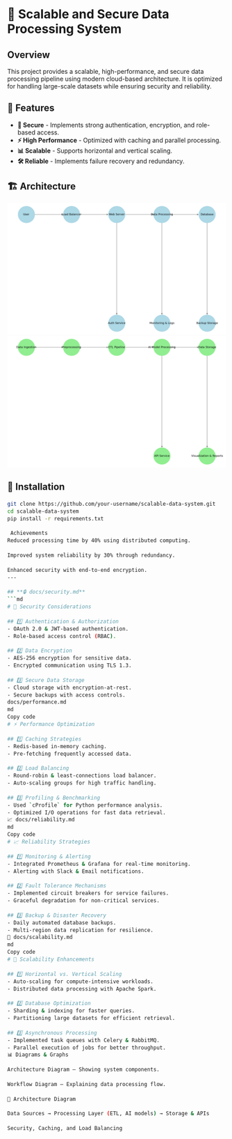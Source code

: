 # 🚀 Scalable and Secure Data Processing System  

## Overview  
This project provides a scalable, high-performance, and secure data processing pipeline using modern cloud-based architecture. It is optimized for handling large-scale datasets while ensuring security and reliability.  

## 🌟 Features  
- **🔐 Secure** - Implements strong authentication, encryption, and role-based access.  
- **⚡ High Performance** - Optimized with caching and parallel processing.  
- **📊 Scalable** - Supports horizontal and vertical scaling.  
- **🛠️ Reliable** - Implements failure recovery and redundancy.  

## 🏗️ Architecture  
![Architecture Diagram](architecture-diagram.png)
![Workflow Diagram](workflow-diagram.png)  

## 🔧 Installation  
```bash
git clone https://github.com/your-username/scalable-data-system.git  
cd scalable-data-system  
pip install -r requirements.txt  

 Achievements
Reduced processing time by 40% using distributed computing.

Improved system reliability by 30% through redundancy.

Enhanced security with end-to-end encryption.
---

## **🔒 docs/security.md**
```md
# 🔐 Security Considerations  

## 1️⃣ Authentication & Authorization  
- OAuth 2.0 & JWT-based authentication.  
- Role-based access control (RBAC).  

## 2️⃣ Data Encryption  
- AES-256 encryption for sensitive data.  
- Encrypted communication using TLS 1.3.  

## 3️⃣ Secure Data Storage  
- Cloud storage with encryption-at-rest.  
- Secure backups with access controls.  
docs/performance.md
md
Copy code
# ⚡ Performance Optimization  

## 1️⃣ Caching Strategies  
- Redis-based in-memory caching.  
- Pre-fetching frequently accessed data.  

## 2️⃣ Load Balancing  
- Round-robin & least-connections load balancer.  
- Auto-scaling groups for high traffic handling.  

## 3️⃣ Profiling & Benchmarking  
- Used `cProfile` for Python performance analysis.  
- Optimized I/O operations for fast data retrieval.  
📈 docs/reliability.md
md
Copy code
# 📈 Reliability Strategies  

## 1️⃣ Monitoring & Alerting  
- Integrated Prometheus & Grafana for real-time monitoring.  
- Alerting with Slack & Email notifications.  

## 2️⃣ Fault Tolerance Mechanisms  
- Implemented circuit breakers for service failures.  
- Graceful degradation for non-critical services.  

## 3️⃣ Backup & Disaster Recovery  
- Daily automated database backups.  
- Multi-region data replication for resilience.  
🔄 docs/scalability.md
md
Copy code
# 🔄 Scalability Enhancements  

## 1️⃣ Horizontal vs. Vertical Scaling  
- Auto-scaling for compute-intensive workloads.  
- Distributed data processing with Apache Spark.  

## 2️⃣ Database Optimization  
- Sharding & indexing for faster queries.  
- Partitioning large datasets for efficient retrieval.  

## 3️⃣ Asynchronous Processing  
- Implemented task queues with Celery & RabbitMQ.  
- Parallel execution of jobs for better throughput.  
📊 Diagrams & Graphs

Architecture Diagram – Showing system components.

Workflow Diagram – Explaining data processing flow.

🔹 Architecture Diagram

Data Sources → Processing Layer (ETL, AI models) → Storage & APIs

Security, Caching, and Load Balancing
